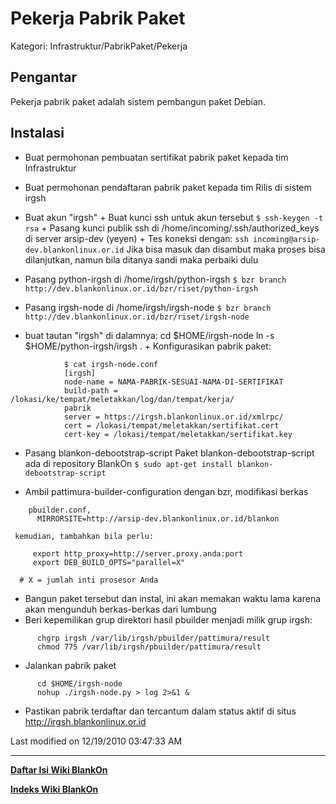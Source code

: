 # Pekerja Pabrik Paket
Kategori: Infrastruktur/PabrikPaket/Pekerja

## Pengantar
Pekerja pabrik paket adalah sistem pembangun paket Debian.

## Instalasi
  * Buat permohonan pembuatan sertifikat pabrik paket kepada tim Infrastruktur
  * Buat permohonan pendaftaran pabrik paket kepada tim Rilis di sistem irgsh
  * Buat akun "irgsh"
        + Buat kunci ssh untuk akun tersebut
               `$ ssh-keygen -t rsa`
        + Pasang kunci publik ssh di /home/incoming/.ssh/authorized_keys di
            server arsip-dev (yeyen)
        + Tes koneksi dengan:
               `ssh incoming@arsip-dev.blankonlinux.or.id`
            Jika bisa masuk dan disambut maka proses bisa dilanjutkan, namun
            bila ditanya sandi maka perbaiki dulu

  * Pasang python-irgsh di /home/irgsh/python-irgsh
         `$ bzr branch http://dev.blankonlinux.or.id/bzr/riset/python-irgsh`

  * Pasang irgsh-node di /home/irgsh/irgsh-node
         `$ bzr branch http://dev.blankonlinux.or.id/bzr/riset/irgsh-node`

  * buat tautan "irgsh" di dalamnya:
      cd $HOME/irgsh-node
      ln -s $HOME/python-irgsh/irgsh .
        + Konfigurasikan pabrik paket:

```
            $ cat irgsh-node.conf
            [irgsh]
            node-name = NAMA-PABRIK-SESUAI-NAMA-DI-SERTIFIKAT
            build-path = /lokasi/ke/tempat/meletakkan/log/dan/tempat/kerja/
            pabrik
            server = https://irgsh.blankonlinux.or.id/xmlrpc/
            cert = /lokasi/tempat/meletakkan/sertifikat.cert
            cert-key = /lokasi/tempat/meletakkan/sertifikat.key
```

  * Pasang blankon-debootstrap-script Paket blankon-debootstrap-script ada di
      repository BlankOn
   `$ sudo apt-get install blankon-debootstrap-script`

  * Ambil pattimura-builder-configuration dengan bzr, modifikasi berkas
```      
	pbuilder.conf,
      MIRRORSITE=http://arsip-dev.blankonlinux.or.id/blankon
```

     kemudian, tambahkan bila perlu:

```
     export http_proxy=http://server.proxy.anda:port
     export DEB_BUILD_OPTS="parallel=X"
```
      # X = jumlah inti prosesor Anda

  * Bangun paket tersebut dan instal, ini akan memakan waktu lama karena akan
      mengunduh berkas-berkas dari lumbung
  * Beri kepemilikan grup direktori hasil pbuilder menjadi milik grup irgsh:

```
      chgrp irgsh /var/lib/irgsh/pbuilder/pattimura/result
      chmod 775 /var/lib/irgsh/pbuilder/pattimura/result
```

  * Jalankan pabrik paket

```
      cd $HOME/irgsh-node
      nohup ./irgsh-node.py > log 2>&1 &
```

  * Pastikan pabrik terdaftar dan tercantum dalam status aktif di situs
      ​http://irgsh.blankonlinux.or.id

Last modified on 12/19/2010 03:47:33 AM
 
---
[**Daftar Isi Wiki BlankOn**](/DaftarIsi/README.md)
 
[**Indeks Wiki BlankOn**](/Indeks.md)
